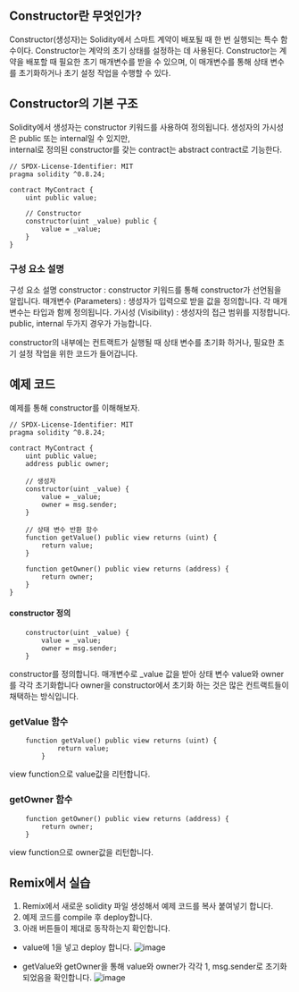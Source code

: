 ## Constructor란 무엇인가?

Constructor(생성자)는 Solidity에서 스마트 계약이 배포될 때 한 번 실행되는 특수 함수이다. Constructor는 계약의 초기 상태를 설정하는 데 사용된다. Constructor는 계약을 배포할 때 필요한 초기 매개변수를 받을 수 있으며, 이 매개변수를 통해 상태 변수를 초기화하거나 초기 설정 작업을 수행할 수 있다. 

## Constructor의 기본 구조

Solidity에서 생성자는 constructor 키워드를 사용하여 정의됩니다. 생성자의 가시성은 public 또는 internal일 수 있지만,  
internal로 정의된 constructor를 갖는 contract는 abstract contract로 기능한다. 

```solidity
// SPDX-License-Identifier: MIT
pragma solidity ^0.8.24;

contract MyContract {
    uint public value;

    // Constructor 
    constructor(uint _value) public {
        value = _value;
    }
}
```
### 구성 요소 설명 

구성 요소 설명
constructor : constructor 키워드를 통해 constructor가 선언됨을 알립니다.
매개변수 (Parameters) : 생성자가 입력으로 받을 값을 정의합니다. 각 매개변수는 타입과 함께 정의됩니다.
가시성 (Visibility) : 생성자의 접근 범위를 지정합니다. public, internal 두가지 경우가 가능합니다.  

constructor의 내부에는 컨트랙트가 실행될 때 상태 변수를 초기화 하거나, 필요한 초기 설정 작업을 위한 코드가 들어갑니다. 



## 예제 코드

예제를 통해 constructor를 이해해보자. 

```solidity
// SPDX-License-Identifier: MIT
pragma solidity ^0.8.24;

contract MyContract {
    uint public value;
    address public owner;

    // 생성자
    constructor(uint _value) {
        value = _value;
        owner = msg.sender;
    }

    // 상태 변수 반환 함수
    function getValue() public view returns (uint) {
        return value;
    }

    function getOwner() public view returns (address) {
        return owner;
    }
}
```

#### constructor 정의

```solidity
    constructor(uint _value) {
        value = _value;
        owner = msg.sender;
    }
```

constructor를 정의합니다. 매개변수로 _value 값을 받아 상태 변수 value와 owner를 각각 초기화합니다
owner을 constructor에서 초기화 하는 것은 많은 컨트랙트들이 채택하는 방식입니다. 

### getValue 함수

```solidity
    function getValue() public view returns (uint) {
            return value;
        }
```

view function으로 value값을 리턴합니다. 

### getOwner 함수

```solidity
    function getOwner() public view returns (address) {
        return owner;
    }
```
view function으로 owner값을 리턴합니다. 


## Remix에서 실습 
1. Remix에서 새로운 solidity 파일 생성해서 예제 코드를 복사 붙여넣기 합니다.
2. 예제 코드를 compile 후 deploy합니다.
3. 아래 버튼들이 제대로 동작하는지 확인합니다.

- value에 1을 넣고 deploy 합니다. 
![image](https://github.com/mmingyeomm/nestJS/assets/87323564/66da8dce-47ac-4370-a30e-17276fc776d4)


- getValue와 getOwner을 통해 value와 owner가 각각 1, msg.sender로 초기화 되었음을 확인합니다. 
![image](https://github.com/mmingyeomm/nestJS/assets/87323564/7f5ca5fb-a66c-4e06-8f30-743164a9468c)
